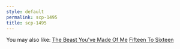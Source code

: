 ```yaml
---
style: default
permalink: scp-1495
title: scp-1495
---
```

You may also like:
[The Beast You've Made Of Me](http://scp-wiki.net/the-beast-you-ve-made-of-me)
[Fifteen To Sixteen](http://scp-wiki.net/fifteen-to-sixteen)
